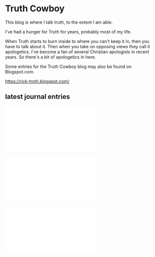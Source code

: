 # Truth Cowboy

This blog is where I talk truth, to the extent I am able.

I've had a hunger for Truth for years, probably most of my life.

When Truth starts to burn inside to where you can't keep it in,
then you have to talk about it. Then when you take on opposing views
they call it apologetics. I've become a fan of several Christian
apologists in recent years. So there's a bit of apologetics in here.

Some entries for the Truth Cowboy blog may also be found on Blogspot.com.

https://rick-troth.blogspot.com/


## latest journal entries

![20200617 How I Met Your Mother](2020/20200617-how-i-met-your-mother.md)

![20200308 Why Me?](2020/20200308-why-me.md)

![20200228 Nuclear Family](2020/20200228-nuclear-family.md)


